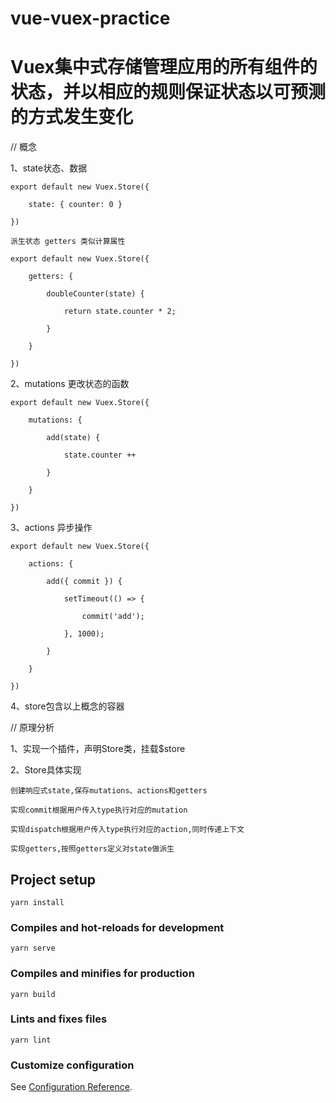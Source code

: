 # vue-vuex-practice

# Vuex集中式存储管理应用的所有组件的状态，并以相应的规则保证状态以可预测的方式发生变化
// 概念

1、state状态、数据

    export default new Vuex.Store({

        state: { counter: 0 }

    })

    派生状态 getters 类似计算属性

    export default new Vuex.Store({

        getters: {

            doubleCounter(state) {

                return state.counter * 2;

            }

        }

    })

2、mutations 更改状态的函数

    export default new Vuex.Store({

        mutations: {

            add(state) {

                state.counter ++

            }

        }

    })

3、actions 异步操作

    export default new Vuex.Store({
        
        actions: {

            add({ commit }) {

                setTimeout(() => {

                    commit('add');

                }, 1000);

            }

        }

    })

4、store包含以上概念的容器


// 原理分析

1、实现一个插件，声明Store类，挂载$store

2、Store具体实现

    创建响应式state,保存mutations、actions和getters

    实现commit根据用户传入type执行对应的mutation

    实现dispatch根据用户传入type执行对应的action,同时传递上下文
    
    实现getters,按照getters定义对state做派生

## Project setup
```
yarn install
```

### Compiles and hot-reloads for development
```
yarn serve
```

### Compiles and minifies for production
```
yarn build
```

### Lints and fixes files
```
yarn lint
```

### Customize configuration
See [Configuration Reference](https://cli.vuejs.org/config/).
